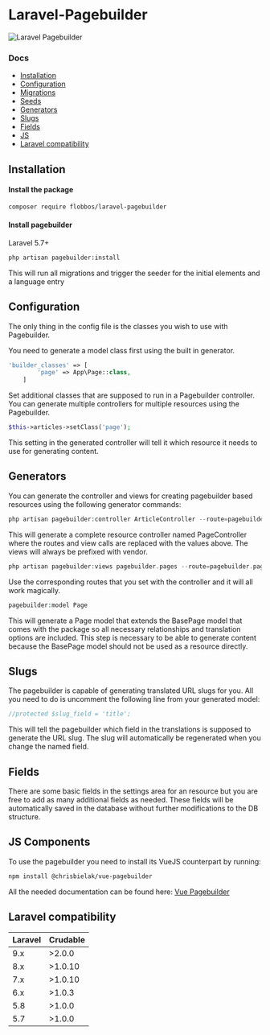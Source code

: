 # Laravel-Pagebuilder

![Laravel Pagebuilder](img/laravel-pagebuilder.png)

### Docs

-   [Installation](#installation)
-   [Configuration](#configuration)
-   [Migrations](#migrations)
-   [Seeds](#seeds)
-   [Generators](#generators)
-   [Slugs](#slugs)
-   [Fields](#fields)
-   [JS](#js-components)
-   [Laravel compatibility](#laravel-compatibility)

## Installation

#### Install the package

```bash
composer require flobbos/laravel-pagebuilder
```

#### Install pagebuilder

Laravel 5.7+

```bash
php artisan pagebuilder:install
```

This will run all migrations and trigger the seeder for the initial elements
and a language entry

## Configuration

The only thing in the config file is the classes you wish to use with Pagebuilder.

You need to generate a model class first using the built in generator.

```php
'builder_classes' => [
        'page' => App\Page::class,
    ]
```

Set additional classes that are supposed to run in a Pagebuilder controller. You can
generate multiple controllers for multiple resources using the Pagebuilder.

```php
$this->articles->setClass('page');
```

This setting in the generated controller will tell it which resource it needs to
use for generating content.

## Generators

You can generate the controller and views for creating pagebuilder based resources
using the following generator commands:

```php
php artisan pagebuilder:controller ArticleController --route=pagebuilder.pages --views=pagebuilder.pages
```

This will generate a complete resource controller named PageController where the routes
and view calls are replaced with the values above. The views will always be prefixed with
vendor.

```php
php artisan pagebuilder:views pagebuilder.pages --route=pagebuilder.pages
```

Use the corresponding routes that you set with the controller and it will all work magically.

```php
pagebuilder:model Page
```

This will generate a Page model that extends the BasePage model that comes with
the package so all necessary relationships and translation options are included.
This step is necessary to be able to generate content because the BasePage model
should not be used as a resource directly.

## Slugs

The pagebuilder is capable of generating translated URL slugs for you. All you
need to do is uncomment the following line from your generated model:

```php
//protected $slug_field = 'title';
```

This will tell the pagebuilder which field in the translations is supposed to
generate the URL slug. The slug will automatically be regenerated when you change
the named field.

## Fields

There are some basic fields in the settings area for an resource but you are free
to add as many additional fields as needed. These fields will be automatically
saved in the database without further modifications to the DB structure.

## JS Components

To use the pagebuilder you need to install its VueJS counterpart by running:

```bash
npm install @chrisbielak/vue-pagebuilder
```

All the needed documentation can be found here:
[Vue Pagebuilder](https://www.npmjs.com/package/@chrisbielak/vue-pagebuilder "Google's Homepage")

## Laravel compatibility

| Laravel | Crudable |
| :------ | :------- |
| 9.x     | >2.0.0   |
| 8.x     | >1.0.10  |
| 7.x     | >1.0.10  |
| 6.x     | >1.0.3   |
| 5.8     | >1.0.0   |
| 5.7     | >1.0.0   |
